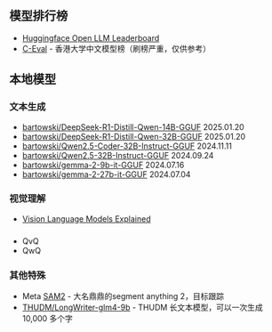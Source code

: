 ## 模型排行榜
* [Huggingface Open LLM Leaderboard](https://huggingface.co/spaces/open-llm-leaderboard/open_llm_leaderboard#/)
* [C-Eval](https://cevalbenchmark.com/static/leaderboard.html) - 香港大学中文模型榜（刷榜严重，仅供参考）

## 本地模型

### 文本生成
* [bartowski/DeepSeek-R1-Distill-Qwen-14B-GGUF](https://huggingface.co/bartowski/DeepSeek-R1-Distill-Qwen-14B-GGUF) 2025.01.20
* [bartowski/DeepSeek-R1-Distill-Qwen-32B-GGUF](https://huggingface.co/bartowski/DeepSeek-R1-Distill-Qwen-32B-GGUF) 2025.01.20
* [bartowski/Qwen2.5-Coder-32B-Instruct-GGUF](https://huggingface.co/bartowski/Qwen2.5-Coder-32B-Instruct-GGUF) 2024.11.11
* [bartowski/Qwen2.5-32B-Instruct-GGUF](https://huggingface.co/bartowski/Qwen2.5-32B-Instruct-GGUF) 2024.09.24
* [bartowski/gemma-2-9b-it-GGUF](https://huggingface.co/bartowski/gemma-2-9b-it-GGUF) 2024.07.16
* [bartowski/gemma-2-27b-it-GGUF](https://huggingface.co/bartowski/gemma-2-27b-it-GGUF) 2024.07.04

### 视觉理解
* [Vision Language Models Explained](https://huggingface.co/blog/vlms)

### 
* QvQ
* QwQ

### 其他特殊
* Meta [SAM2](https://github.com/facebookresearch/sam2) - 大名鼎鼎的segment anything 2，目标跟踪
* [THUDM/LongWriter-glm4-9b](https://huggingface.co/THUDM/LongWriter-glm4-9b) - THUDM 长文本模型，可以一次生成 10,000 多个字